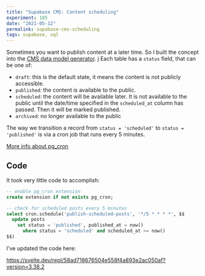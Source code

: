 ```yaml
---
title: "Supabase CMS: Content scheduling"
experiment: 185
date: "2021-05-12"
permalink: supabase-cms-scheduling
tags: supabase, sql
---
```


Sometimes you want to publish content at a later time. So I built the concept into the [CMS data model generator](/posts/supabase-cms).
j
Each table has a `status` field, that can be one of:

- `draft`: this is the default state, it means the content is not publicly accessible.
- `published`: the content is available to the public.
- `scheduled`: the content will be available later. It is not available to the public until the date/time specified in the `scheduled_at` column has passed. Then it will be marked published.
- `archived`: no longer available to the public

The way we transition a record from `status = 'scheduled'` to `status = 'published'` is via a cron job that runs every 5 minutes.

[More info about pg_cron](https://supabase.io/blog/2021/03/05/postgres-as-a-cron-server)

## Code

It took very little code to accomplish:

```sql
-- enable pg_cron extension
create extension if not exists pg_cron;

-- check for scheduled posts every 5 minutes
select cron.schedule('publish-scheduled-posts', '*/5 * * * *', $$
  update posts
    set status = 'published', published_at = now()
      where status = 'scheduled' and scheduled_at >= now()
$$)
```

I've updated the code here:

https://svelte.dev/repl/58ad718676504e558f4a893e2ac050af?version=3.38.2
